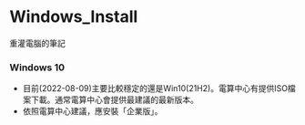 # Windows_Install
重灌電腦的筆記

### Windows 10
+ 目前(2022-08-09)主要比較穩定的還是Win10(21H2)。電算中心有提供ISO檔案下載。通常電算中心會提供最建議的最新版本。  
+ 依照電算中心建議，應安裝「企業版」。  


